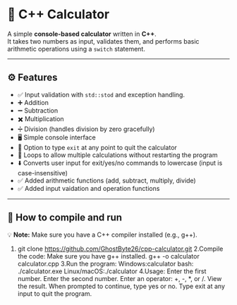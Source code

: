 # 🧮 C++ Calculator

A simple **console-based calculator** written in **C++**.  
It takes two numbers as input, validates them, and performs basic arithmetic operations using a `switch` statement.

---

## ⚙️ Features
- ✅ Input validation with `std::stod` and exception handling.  
- ➕ Addition  
- ➖ Subtraction  
- ✖️ Multiplication  
- ➗ Division (handles division by zero gracefully)  
- 🖥️ Simple console interface  
- 🏃 Option to type `exit` at any point to quit the calculator  
- 🔁  Loops to allow multiple calculations without restarting the program  
- ⬇️ Converts user input for exit/yes/no commands to lowercase (input is case-insensitive)
- ✅ Added arithmetic functions (add, subtract, multiply, divide)
- ✅ Added input vaidation and operation functions

---

## 🚀 How to compile and run
💡 **Note:** Make sure you have a C++ compiler installed (e.g., g++).

1. git clone https://github.com/GhostByte26/cpp-calculator.git
2.Compile the code: Make sure you have g++ installed.
g++ -o calculator calculator.cpp
3.Run the program:
Windows:calculator
bash: ./calculator.exe
Linux/macOS:./calculator
4.Usage:
Enter the first number.
Enter the second number.
Enter an operator: +, -, *, or /.
View the result.
When prompted to continue, type yes or no.
Type exit at any input to quit the program.




